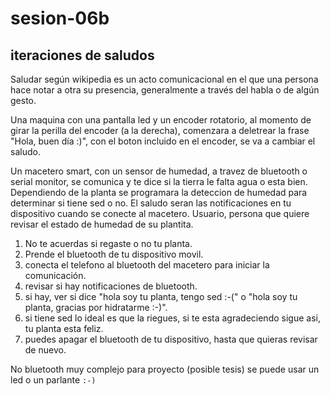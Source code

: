 # sesion-06b

## iteraciones de saludos

Saludar según wikipedia es un acto comunicacional en el que una persona hace notar a otra su presencia, generalmente a través del habla o de algún gesto.

Una maquina con una pantalla led y un encoder rotatorio, al momento de girar la perilla del encoder (a la derecha), comenzara a deletrear la frase "Hola, buen día :)", con el boton incluido en el encoder, se va a cambiar el saludo.

Un macetero smart, con un sensor de humedad, a travez de bluetooth o serial monitor, se comunica y te dice si la tierra le falta agua o esta bien.
Dependiendo de la planta se programara la deteccion de humedad para determinar si tiene sed o no.
El saludo seran las notificaciones en tu dispositivo cuando se conecte al macetero.
Usuario, persona que quiere revisar el estado de humedad de su plantita.

1. No te acuerdas si regaste o no tu planta.
2. Prende el bluetooth de tu dispositivo movil.
3. conecta el telefono al bluetooth del macetero para iniciar la comunicación.
4. revisar si hay notificaciones de bluetooth.
5. si hay, ver si dice "hola soy tu planta, tengo sed :-(" o "hola soy tu planta, gracias por hidratarme :-)".
6. si tiene sed lo ideal es que la riegues, si te esta agradeciendo sigue asi, tu planta esta feliz.
7. puedes apagar el bluetooth de tu dispositivo, hasta que quieras revisar de nuevo.

No bluetooth muy complejo para proyecto (posible tesis)
se puede usar un led o un parlante `:-)`
